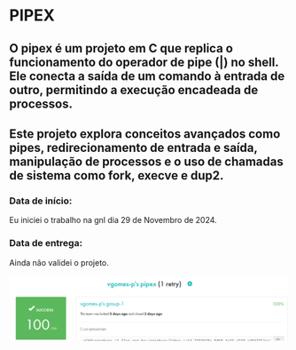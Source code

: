 # PIPEX
## O pipex é um projeto em C que replica o funcionamento do operador de pipe (|) no shell. Ele conecta a saída de um comando à entrada de outro, permitindo a execução encadeada de processos.
## Este projeto explora conceitos avançados como pipes, redirecionamento de entrada e saída, manipulação de processos e o uso de chamadas de sistema como fork, execve e dup2.

### Data de início:
Eu iniciei o trabalho na gnl dia 29 de Novembro de 2024.
### Data de entrega:
Ainda não validei o projeto.

![print_intra](assets/pipex.png)